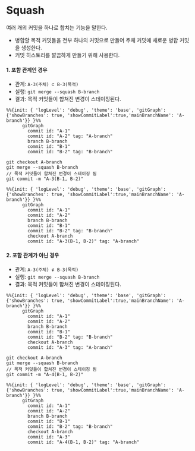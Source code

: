 # Squash

여러 개의 커밋을 하나로 합치는 기능을 말한다.

-   병합할 목적 커밋들을 전부 하나의 커밋으로 만들어 주체 커밋에 새로운 병합 커밋을 생성한다.
-   커밋 히스토리를 깔끔하게 만들기 위해 사용한다.

#### 1. 포함 관계인 경우

-   관계: `A-3(주체) ⊂ B-3(목적)`
-   실행: `git merge --squash B-branch`
-   결과: 목적 커밋들이 합쳐진 변경이 스테이징된다.

```mermaid
%%{init: { 'logLevel': 'debug', 'theme': 'base', 'gitGraph': {'showBranches': true, 'showCommitLabel':true,'mainBranchName': 'A-branch'}} }%%
      gitGraph
        commit id: "A-1"
        commit id: "A-2" tag: "A-branch"
        branch B-branch
        commit id: "B-1"
        commit id: "B-2" tag: "B-branch"
```

```
git checkout A-branch
git merge --squash B-branch
// 목적 커밋들이 합쳐진 변경이 스테이징 됨
git commit -m "A-3(B-1, B-2)"
```

```mermaid
%%{init: { 'logLevel': 'debug', 'theme': 'base', 'gitGraph': {'showBranches': true, 'showCommitLabel':true,'mainBranchName': 'A-branch'}} }%%
      gitGraph
        commit id: "A-1"
        commit id: "A-2"
        branch B-branch
        commit id: "B-1"
        commit id: "B-2" tag: "B-branch"
        checkout A-branch
        commit id: "A-3(B-1, B-2)" tag: "A-branch"
```

#### 2. 포함 관계가 아닌 경우

-   관계: `A-3(주체) ⊄ B-3(목적)`
-   실행: `git merge --squash B-branch`
-   결과: 목적 커밋들이 합쳐진 변경이 스테이징된다.

```mermaid
%%{init: { 'logLevel': 'debug', 'theme': 'base', 'gitGraph': {'showBranches': true, 'showCommitLabel':true,'mainBranchName': 'A-branch'}} }%%
      gitGraph
        commit id: "A-1"
        commit id: "A-2"
        branch B-branch
        commit id: "B-1"
        commit id: "B-2" tag: "B-branch"
        checkout A-branch
        commit id: "A-3" tag: "A-branch"

```

```
git checkout A-branch
git merge --squash B-branch
// 목적 커밋들이 합쳐진 변경이 스테이징 됨
git commit -m "A-4(B-1, B-2)"
```

```mermaid
%%{init: { 'logLevel': 'debug', 'theme': 'base', 'gitGraph': {'showBranches': true, 'showCommitLabel':true,'mainBranchName': 'A-branch'}} }%%
      gitGraph
        commit id: "A-1"
        commit id: "A-2"
        branch B-branch
        commit id: "B-1"
        commit id: "B-2" tag: "B-branch"
        checkout A-branch
        commit id: "A-3"
        commit id: "A-4(B-1, B-2)" tag: "A-branch"

```
